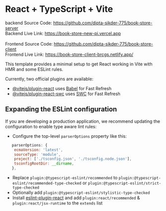 # React + TypeScript + Vite


backend Source Code: <a href="https://github.com/dipta-sikder-775/book-store-server">https://github.com/dipta-sikder-775/book-store-server</a>
<br/>
Backend Live Link: <a href="https://book-store-new-pi.vercel.app">https://book-store-new-pi.vercel.app</a>
<br/>
<br/>
Frontend Source Code: <a href="https://github.com/dipta-sikder-775/book-store-client">https://github.com/dipta-sikder-775/book-store-client</a>
<br/>
Frontend Live Link: <a href="https://book-store-client-brcgs.netlify.app/">https://book-store-client-brcgs.netlify.app/</a> 

This template provides a minimal setup to get React working in Vite with HMR and some ESLint rules.

Currently, two official plugins are available:

- [@vitejs/plugin-react](https://github.com/vitejs/vite-plugin-react/blob/main/packages/plugin-react/README.md) uses [Babel](https://babeljs.io/) for Fast Refresh
- [@vitejs/plugin-react-swc](https://github.com/vitejs/vite-plugin-react-swc) uses [SWC](https://swc.rs/) for Fast Refresh

## Expanding the ESLint configuration

If you are developing a production application, we recommend updating the configuration to enable type aware lint rules:

- Configure the top-level `parserOptions` property like this:

```js
   parserOptions: {
    ecmaVersion: 'latest',
    sourceType: 'module',
    project: ['./tsconfig.json', './tsconfig.node.json'],
    tsconfigRootDir: __dirname,
   },
```

- Replace `plugin:@typescript-eslint/recommended` to `plugin:@typescript-eslint/recommended-type-checked` or `plugin:@typescript-eslint/strict-type-checked`
- Optionally add `plugin:@typescript-eslint/stylistic-type-checked`
- Install [eslint-plugin-react](https://github.com/jsx-eslint/eslint-plugin-react) and add `plugin:react/recommended` & `plugin:react/jsx-runtime` to the `extends` list
